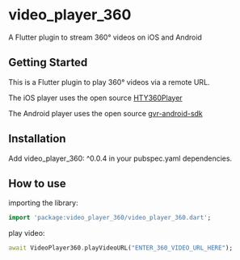 # video_player_360

A Flutter plugin to stream 360° videos on iOS and Android

## Getting Started

This is a Flutter plugin to play 360° videos via a remote URL. 

The iOS player uses the open source [HTY360Player](https://github.com/hanton/HTY360Player)

The Android player uses the open source [gvr-android-sdk](https://github.com/googlevr/gvr-android-sdk)

## Installation
Add video_player_360: ^0.0.4 in your pubspec.yaml dependencies.

## How to use #
importing the library:
``` dart
import 'package:video_player_360/video_player_360.dart';
```
play video:
``` dart
await VideoPlayer360.playVideoURL("ENTER_360_VIDEO_URL_HERE");
```